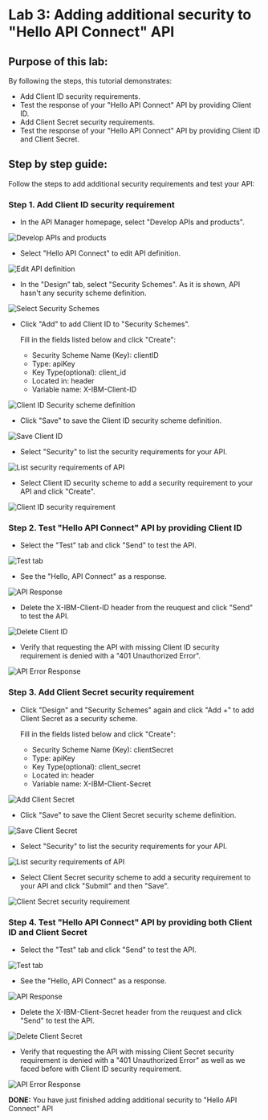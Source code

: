 # Lab 3: Adding additional security to "Hello API Connect" API

## Purpose of this lab:

By following the steps, this tutorial demonstrates:
- Add Client ID security requirements.
- Test the response of your "Hello API Connect" API by providing Client ID.
- Add Client Secret security requirements.
- Test the response of your "Hello API Connect" API by providing Client ID and Client Secret.
  
## Step by step guide:

Follow the steps to add additional security requirements and test your API:

### Step 1. Add Client ID security requirement

- In the API Manager homepage, select "Develop APIs and products".
  
![Develop APIs and products](images/step1.1.png)

- Select "Hello API Connect" to edit API definition.

![Edit API definition](images/step1.2.png)

- In the "Design" tab, select "Security Schemes". As it is shown, API hasn't any security scheme definition.

![Select Security Schemes](images/step1.3.png)

- Click "Add" to add Client ID to "Security Schemes".
  
   Fill in the fields listed below and click "Create":
   - Security Scheme Name (Key): clientID
   - Type: apiKey
   - Key Type(optional): client_id
   - Located in: header
   - Variable name: X-IBM-Client-ID

![Client ID Security scheme definition](images/step1.4.png)
  
- Click "Save" to save the Client ID security scheme definition.

![Save Client ID](images/step1.5.png)

- Select "Security" to list the security requirements for your API.
  
![List security requirements of API](images/step1.6.png)

- Select Client ID security scheme to add a security requirement to your API and click "Create".

![Client ID security requirement](images/step1.7.png)

### Step 2. Test "Hello API Connect" API by providing Client ID

- Select the "Test" tab and click "Send" to test the API.

![Test tab](images/step2.1.png)

- See the "Hello, API Connect" as a response.

![API Response](images/step2.3.png)

- Delete the X-IBM-Client-ID header from the reuquest and click "Send" to test the API.

![Delete Client ID](images/step2.4.png)

- Verify that requesting the API with missing Client ID security requirement is denied with a "401 Unauthorized Error".

![API Error Response](images/step2.5.png)

### Step 3. Add Client Secret security requirement 

- Click "Design" and "Security Schemes" again and click "Add +" to add Client Secret as a security scheme.
  
     Fill in the fields listed below and click "Create":
   - Security Scheme Name (Key): clientSecret
   - Type: apiKey
   - Key Type(optional): client_secret
   - Located in: header
   - Variable name: X-IBM-Client-Secret

![Add Client Secret](images/step2.6.png)

- Click "Save" to save the Client Secret security scheme definition.

![Save Client Secret](images/step2.7.png)

- Select "Security" to list the security requirements for your API.
  
![List security requirements of API](images/step2.8.png)

- Select Client Secret security scheme to add a security requirement to your API and click "Submit" and then "Save".

![Client Secret security requirement](images/step2.9.png)

### Step 4. Test "Hello API Connect" API by providing both Client ID and Client Secret

- Select the "Test" tab and click "Send" to test the API.

![Test tab](images/step2.10.png)

- See the "Hello, API Connect" as a response.

![API Response](images/step2.11.png)

- Delete the X-IBM-Client-Secret header from the reuquest and click "Send" to test the API.

![Delete Client Secret](images/step2.12.png)

- Verify that requesting the API with missing Client Secret security requirement is denied with a "401 Unauthorized Error" as well as we faced before with Client ID security requirement.

![API Error Response](images/step2.13.png)

**DONE:** You have just finished adding additional security to "Hello API Connect" API
